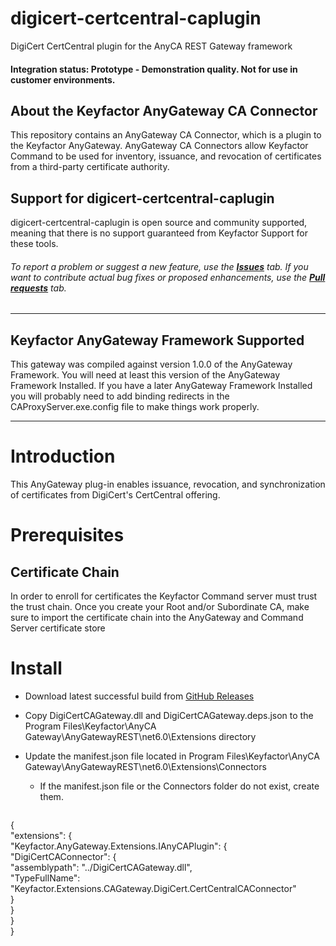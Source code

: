 # digicert-certcentral-caplugin

DigiCert CertCentral plugin for the AnyCA REST Gateway framework

#### Integration status: Prototype - Demonstration quality. Not for use in customer environments.


## About the Keyfactor AnyGateway CA Connector

This repository contains an AnyGateway CA Connector, which is a plugin to the Keyfactor AnyGateway. AnyGateway CA Connectors allow Keyfactor Command to be used for inventory, issuance, and revocation of certificates from a third-party certificate authority.


## Support for digicert-certcentral-caplugin

digicert-certcentral-caplugin is open source and community supported, meaning that there is no support guaranteed from Keyfactor Support for these tools.

###### To report a problem or suggest a new feature, use the **[Issues](../../issues)** tab. If you want to contribute actual bug fixes or proposed enhancements, use the **[Pull requests](../../pulls)** tab.


---






## Keyfactor AnyGateway Framework Supported

This gateway was compiled against version 1.0.0 of the AnyGateway Framework.  You will need at least this version of the AnyGateway Framework Installed.  If you have a later AnyGateway Framework Installed you will probably need to add binding redirects in the CAProxyServer.exe.config file to make things work properly.



---


# Introduction
This AnyGateway plug-in enables issuance, revocation, and synchronization of certificates from DigiCert's CertCentral offering.  
# Prerequisites

## Certificate Chain

In order to enroll for certificates the Keyfactor Command server must trust the trust chain. Once you create your Root and/or Subordinate CA, make sure to import the certificate chain into the AnyGateway and Command Server certificate store


# Install
* Download latest successful build from [GitHub Releases](../../releases/latest)

* Copy DigiCertCAGateway.dll and DigiCertCAGateway.deps.json to the Program Files\Keyfactor\AnyCA Gateway\AnyGatewayREST\net6.0\Extensions directory

* Update the manifest.json file located in Program Files\Keyfactor\AnyCA Gateway\AnyGatewayREST\net6.0\Extensions\Connectors
  * If the manifest.json file or the Connectors folder do not exist, create them.
  ```json
{  
	"extensions": {  
		"Keyfactor.AnyGateway.Extensions.IAnyCAPlugin": {  
			"DigiCertCAConnector": {  
				"assemblypath": "../DigiCertCAGateway.dll",  
				"TypeFullName": "Keyfactor.Extensions.CAGateway.DigiCert.CertCentralCAConnector"  
			}  
		}  
	}  
}
  ```


